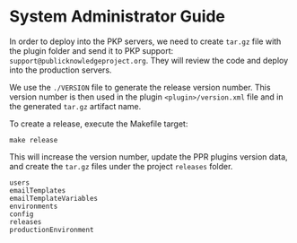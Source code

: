 # System Administrator Guide
In order to deploy into the PKP servers, we need to create ``tar.gz`` file with the plugin folder and
send it to PKP support: ``support@publicknowledgeproject.org``. They will review the code and deploy into the production servers.

We use the ``./VERSION`` file to generate the release version number.
This version number is then used in the plugin ``<plugin>/version.xml`` file and in the generated ``tar.gz`` artifact name.

To create a release, execute the Makefile target:
```
make release
```
This will increase the version number, update the PPR plugins version data, and create the ``tar.gz`` files under the project ``releases`` folder. 

```{toctree}
users
emailTemplates
emailTemplateVariables
environments
config
releases
productionEnvironment
